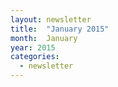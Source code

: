 ```yaml
---
layout: newsletter
title:  "January 2015"
month:	January
year: 2015   
categories: 
  - newsletter
---
```


